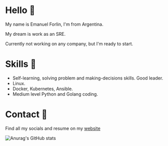 # Hello 👋
My name is Emanuel Forlin, I'm from Argentina.

My dream is work as an SRE.

Currently not working on any company, but I'm ready to start.

# Skills 🏹

* Self-learning, solving problem and making-decisions skills. Good leader.
* Linux.
* Docker, Kubernetes, Ansible.
* Medium level Python and Golang coding.

# Contact 🤙

Find all my socials and resume on my [website](bit.ly/emaaForlin) 



![Anurag's GitHub stats](https://github-readme-stats.vercel.app/api?username=emaaForlin&show_icons=true&theme=radical)

